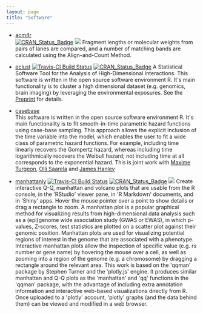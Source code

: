 ```yaml
---
layout: page
title: "Software"
---
```


* [acm4r](http://cran.r-project.org/web/packages/acm4r/index.html)  
[![CRAN_Status_Badge](http://www.r-pkg.org/badges/version/acm4r)](https://cran.r-project.org/package=acm4r) ![](http://cranlogs.r-pkg.org/badges/grand-total/acm4r?color=blue)
Fragment lengths or molecular weights from pairs of lanes are compared, and a number of matching bands are calculated using the Align-and-Count Method.

* [eclust](http://sahirbhatnagar.com/eclust/)
[![Travis-CI Build Status](https://travis-ci.org/sahirbhatnagar/eclust.svg?branch=master)](https://travis-ci.org/sahirbhatnagar/eclust) [![CRAN_Status_Badge](http://www.r-pkg.org/badges/version/eclust)](https://cran.r-project.org/package=eclust) A Statistical Software Tool for the Analysis of High-Dimensional Interactions. This software is written in the open source software environment R. It's main functionality is to cluster a high dimensional dataset (e.g. genomics, brain imaging) by leveraging the environmental exposures. See the <a href="https://doi.org/10.1101/102475">Preprint</a> for details.

* [casebase](http://sahirbhatnagar.com/casebase/)  
This software is written in the open source software environment R. It's main functionality is to fit smooth-in-time parametric hazard functions using case-base sampling. This approach allows the explicit inclusion of the time variable into the model, which enables the user to fit a wide class of parametric hazard functions. For example, including time linearly recovers the Gompertz hazard, whereas including time logarithmically recovers the Weibull hazard; not including time at all corresponds to the exponential hazard. This is joint work with [Maxime Turgeon](http://turgeonmaxime.github.io/), [Olli Saarela](http://individual.utoronto.ca/osaarela/) and [James Hanley](http://www.medicine.mcgill.ca/epidemiology/hanley/)

* [manhattanly](https://cran.r-project.org/web/packages/manhattanly/)
[![Travis-CI Build Status](https://travis-ci.org/sahirbhatnagar/manhattanly.svg?branch=master)](https://travis-ci.org/sahirbhatnagar/manhattanly) [![CRAN_Status_Badge](http://www.r-pkg.org/badges/version/manhattanly)](https://cran.r-project.org/package=manhattanly) ![](http://cranlogs.r-pkg.org/badges/grand-total/manhattanly?color=blue)
Create interactive Q-Q, manhattan and volcano plots that are usable from the R console, in the 'RStudio' viewer pane, in 'R Markdown' documents, and in 'Shiny' apps. Hover the mouse pointer over a point to show details or drag a rectangle to zoom. A manhattan plot is a popular graphical method for visualizing results from high-dimensional data analysis such as a (epi)genome wide association study (GWAS or EWAS), in which p-values, Z-scores, test statistics are plotted on a scatter plot against their genomic position. Manhattan plots are used for visualizing potential regions of interest in the genome that are associated with a phenotype. Interactive manhattan plots allow the inspection of specific value (e.g. rs number or gene name) by hovering the mouse over a cell, as well as zooming into a region of the genome (e.g. a chromosome) by dragging a rectangle around the relevant area. This work is based on the 'qqman' package by Stephen Turner and the 'plotly.js' engine. It produces similar manhattan and Q-Q plots as the 'manhattan' and 'qq' functions in the 'qqman' package, with the advantage of including extra annotation information and interactive web-based visualizations directly from R. Once uploaded to a 'plotly' account, 'plotly' graphs (and the data behind them) can be viewed and modified in a web browser.